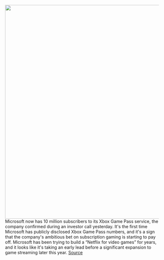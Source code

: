 <img src='https://cdn.vox-cdn.com/thumbor/cVox-SK384C9a8DsRspc9PEnldc=/0x0:2040x1360/1200x800/filters:focal(857x517:1183x843)/cdn.vox-cdn.com/uploads/chorus_image/image/66732563/acastro_180604_1777_xbox_0001.0.jpg' width='700px' /><br/>
Microsoft now has 10 million subscribers to its Xbox Game Pass service, the company confirmed during an investor call yesterday. It's the first time Microsoft has publicly disclosed Xbox Game Pass numbers, and it's a sign that the company's ambitious bet on subscription gaming is starting to pay off. Microsoft has been trying to build a “Netflix for video games” for years, and it looks like it's taking an early lead before a significant expansion to game streaming later this year.
<a href='https://www.theverge.com/2020/4/30/21242479/microsoft-xbox-game-pass-subscribers-phil-spencer-comments'> Source <a/>